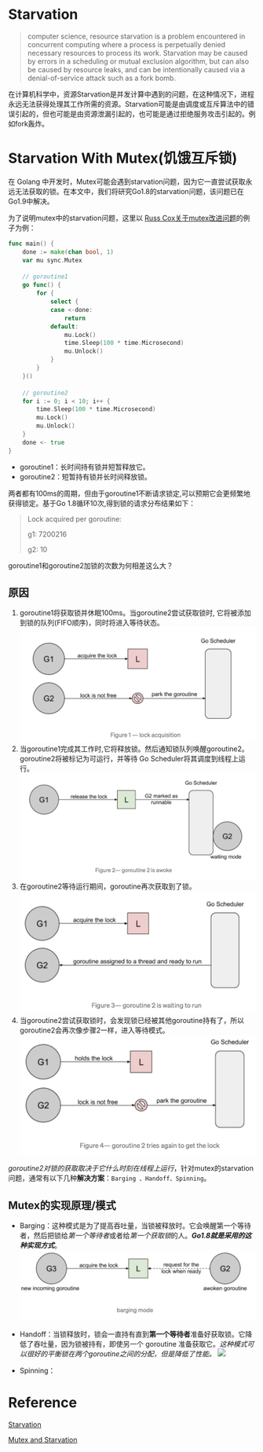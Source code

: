 
# Starvation
>computer science, resource starvation is a problem encountered in concurrent computing where a process is perpetually denied necessary resources to process its work. Starvation may be caused by errors in a scheduling or mutual exclusion algorithm, but can also be caused by resource leaks, and can be intentionally caused via a denial-of-service attack such as a fork bomb.

在计算机科学中，资源Starvation是并发计算中遇到的问题，在这种情况下，进程永远无法获得处理其工作所需的资源。Starvation可能是由调度或互斥算法中的错误引起的，但也可能是由资源泄漏引起的，也可能是通过拒绝服务攻击引起的。例如fork轰炸。

# Starvation With Mutex(饥饿互斥锁)
在 Golang 中开发时，Mutex可能会遇到starvation问题，因为它一直尝试获取永远无法获取的锁。在本文中，我们将研究Go1.8的starvation问题，该问题已在Go1.9中解决。

为了说明mutex中的starvation问题，这里以 [Russ Cox关于mutex改进问题](https://github.com/golang/go/issues/13086)的例子为例：
```go
func main() {
	done := make(chan bool, 1)
	var mu sync.Mutex

	// goroutine1
	go func() {
		for {
			select {
			case <-done:
				return
			default:
				mu.Lock()
				time.Sleep(100 * time.Microsecond)
				mu.Unlock()
			}
		}
	}()

	// goroutine2
	for i := 0; i < 10; i++ {
		time.Sleep(100 * time.Microsecond)
		mu.Lock()
		mu.Unlock()
	}
	done <- true
}
```
- goroutine1：长时间持有锁并短暂释放它。
- goroutine2：短暂持有锁并长时间释放锁。

两者都有100ms的周期，但由于goroutine1不断请求锁定,可以预期它会更频繁地获得锁定。基于Go 1.8循环10次,得到锁的请求分布结果如下：
>Lock acquired per goroutine:
>
>g1: 7200216
>
>g2: 10

goroutine1和goroutine2加锁的次数为何相差这么大？

## 原因
1. goroutine1将获取锁并休眠100ms。当goroutine2尝试获取锁时, 它将被添加到锁的队列(FIFO顺序)，同时将进入等待状态。
![](figure1.png)
1. 当goroutine1完成其工作时,它将释放锁。然后通知锁队列唤醒goroutine2。goroutine2将被标记为可运行，并等待 Go Scheduler将其调度到线程上运行。
![](figure2.png)
3. 在goroutine2等待运行期间，goroutine再次获取到了锁。
![](figure3.png)
4. 当goroutine2尝试获取锁时，会发现锁已经被其他goroutine持有了，所以goroutine2会再次像步骤2一样，进入等待模式。
![](figure4.png)

*goroutine2对锁的获取取决于它什么时刻在线程上运行*，针对mutex的starvation问题，通常有以下几种**解决方案**：`Barging 、Handoff、Spinning`。

## Mutex的实现原理/模式
- Barging：这种模式是为了提高吞吐量，当锁被释放时。它会唤醒第一个等待者，然后把锁给*第一个等待者*或者给*第一个获取锁*的人。***Go1.8就是采用的这种实现方式***。
![](barging.png)

- Handoff：当锁释放时，锁会一直持有直到**第一个等待者**准备好获取锁。它降低了吞吐量，因为锁被持有，即使另一个 goroutine 准备获取它。*这种模式可以很好的平衡锁在两个goroutine之间的分配，但是降低了性能。*
![](handoff)

- Spinning：
# Reference

[Starvation](https://en.wikipedia.org/wiki/Starvation_(computer_science))

[Mutex and Starvation](https://medium.com/a-journey-with-go/go-mutex-and-starvation-3f4f4e75ad50)


